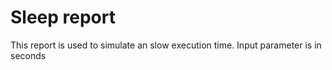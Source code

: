 # Sleep report

This report is used to simulate an slow execution time. Input parameter is in seconds